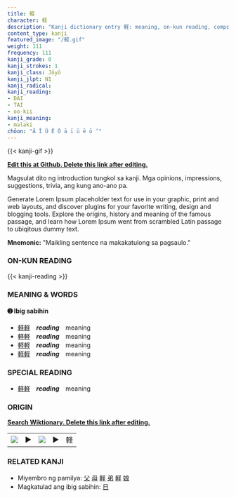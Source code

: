 ```yaml
---
title: 軽
character: 軽
description: "Kanji dictionary entry 軽: meaning, on-kun reading, compounds, origin, related kanji"
content_type: kanji
featured_image: "/軽.gif"
weight: 111
frequency: 111
kanji_grade: 0
kanji_strokes: 1
kanji_class: Jōyō
kanji_jlpt: N1
kanji_radical: 
kanji_reading: 
- DAI
- TAI
- oo-kii
kanji_meaning:
- malaki
chōon: "Ā Ī Ū Ē Ō ā ī ū ē ō ’"
---
```

[//]: # (Don't edit the line below. Kanji animated GIF code is automatically generated.)
{{< kanji-gif >}}

[//]: # (Edit below this line.)

**[Edit this at Github. Delete this link after editing.](https://github.com/tim0g/tim/tree/main/content/kanji/軽/index.md)**

Magsulat dito ng introduction tungkol sa kanji. Mga opinions, impressions, suggestions, trivia, ang kung ano-ano pa.

Generate Lorem Ipsum placeholder text for use in your graphic, print and web layouts, and discover plugins for your favorite writing, design and blogging tools. Explore the origins, history and meaning of the famous passage, and learn how Lorem Ipsum went from scrambled Latin passage to ubiqitous dummy text.
 
**Mnemonic:** "Maikling sentence na makakatulong sa pagsaulo."

### ON-KUN READING

[//]: # (Don't edit the line below. ON-KUN READING code is automatically generated.)
{{< kanji-reading >}}

### MEANING & WORDS

#### ➊ **Ibig sabihin**
  - [軽](../軽)[軽](../軽)　***reading***　meaning
  - [軽](../軽)[軽](../軽)　***reading***　meaning
  - [軽](../軽)[軽](../軽)　***reading***　meaning
  - [軽](../軽)[軽](../軽)　***reading***　meaning

### SPECIAL READING
  - [軽](../軽)[軽](../軽)　***reading***　meaning

### ORIGIN

**[Search Wiktionary. Delete this link after editing.](https://wiktionary.org/wiki/軽)**
<table class="kanji-table"><tr><td>
<img src="60px-軽-bronze.svg.png">
</td><td>▶</td><td>
<img src="60px-軽-oracle.svg.png">
</td><td>▶</td>
<td class="kanji-origin">軽</td>
</tr></table>

### RELATED KANJI
- Miyembro ng pamilya: [父](../父) [母](../母) [軽](../軽) [弟](../弟) [軽](../軽) [娘](../娘)
- Magkatulad ang ibig sabihin: [日](../日)
